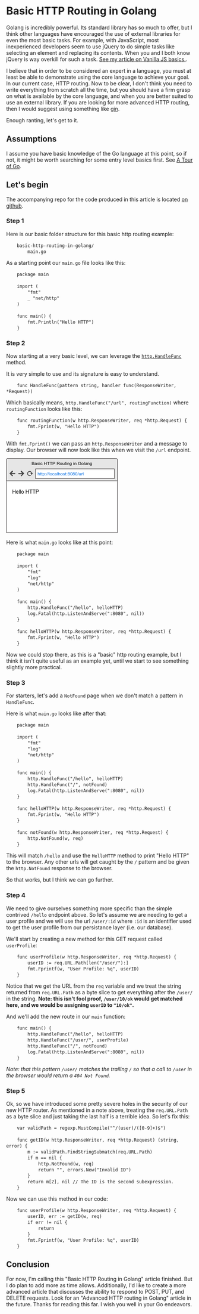 # Basic HTTP Routing in Golang

Golang is incredibly powerful.  Its standard library has so much to offer, but I think other languages have encouraged the use of external libraries for even the most basic tasks.  For example, with JavaScript, most inexperienced developers seem to use jQuery to do simple tasks like selecting an element and replacing its contents. When you and I both know jQuery is way overkill for such a task.  [See my article on Vanilla JS basics.](/coming-soon).

I believe that in order to be considered an expert in a language, you must at least be able to demonstrate using the core language to achieve your goal.  In our current case, HTTP routing.  Now to be clear, I don't think you need to write everything from scratch all the time, but you should have a firm grasp on what is available by the core language, and when you are better suited to use an external library.  If you are looking for more advanced HTTP routing, then I would suggest using something like [gin](https://github.com/gin-gonic/gin).

Enough ranting, let's get to it.

## Assumptions

I assume you have basic knowledge of the Go language at this point, so if not, it might be worth searching for some entry level basics first.  See [A Tour of Go](https://tour.golang.org).

## Let's begin

The accompanying repo for the code produced in this article is located [on github](https://github.com/leothelocust/basic-http-routing-in-golang).

### Step 1

Here is our basic folder structure for this basic http routing example:

        basic-http-routing-in-golang/
            main.go

As a starting point our `main.go` file looks like this:

        package main

        import (
            "fmt"
            _ "net/http"
        )

        func main() {
            fmt.Println("Hello HTTP")
        }

### Step 2

Now starting at a very basic level, we can leverage the [`http.HandleFunc`](https://golang.org/pkg/net/http/#HandleFunc) method.

It is very simple to use and its signature is easy to understand.

        func HandleFunc(pattern string, handler func(ResponseWriter, *Request))

Which basically means, `http.HandleFunc("/url", routingFunction)` where `routingFunction` looks like this:

        func routingFunction(w http.ResponseWriter, req *http.Request) {
            fmt.Fprint(w, "Hello HTTP")
        }

With `fmt.Fprint()` we can pass an `http.ResponseWriter` and a message to display.  Our browser will now look like this when we visit the `/url` endpoint.

![Browser Output for Step 2 - Hellp HTTP](step2-browser-output.png)

Here is what `main.go` looks like at this point:

        package main

        import (
            "fmt"
            "log"
            "net/http"
        )

        func main() {
            http.HandleFunc("/hello", helloHTTP)
            log.Fatal(http.ListenAndServe(":8080", nil))
        }

        func helloHTTP(w http.ResponseWriter, req *http.Request) {
            fmt.Fprint(w, "Hello HTTP")
        }

Now we could stop there, as this is a "basic" http routing example, but I think it isn't quite useful as an example yet, until we start to see something slightly more practical.

### Step 3

For starters, let's add a `NotFound` page when we don't match a pattern in `HandleFunc`.

Here is what `main.go` looks like after that:

        package main

        import (
            "fmt"
            "log"
            "net/http"
        )

        func main() {
            http.HandleFunc("/hello", helloHTTP)
            http.HandleFunc("/", notFound)
            log.Fatal(http.ListenAndServe(":8080", nil))
        }

        func helloHTTP(w http.ResponseWriter, req *http.Request) {
            fmt.Fprint(w, "Hello HTTP")
        }

        func notFound(w http.ResponseWriter, req *http.Request) {
            http.NotFound(w, req)
        }

This will match `/hello` and use the `HelloHTTP` method to print "Hello HTTP" to the browser.  Any other urls will get caught by the `/` pattern and be given the `http.NotFound` response to the browser.

So that works, but I think we can go further.

### Step 4

We need to give ourselves something more specific than the simple contrived `/hello` endpoint above.  So let's assume we are needing to get a user profile and we will use the url `/user/:id` where `:id` is an identifier used to get the user profile from our persistance layer (i.e. our database).

We'll start by creating a new method for this GET request called `userProfile`:

        func userProfile(w http.ResponseWriter, req *http.Request) {
            userID := req.URL.Path[len("/user/"):]
            fmt.Fprintf(w, "User Profile: %q", userID)
        }

Notice that we get the URL from the `req` variable and we treat the string returned from `req.URL.Path` as a byte slice to get everything after the `/user/` in the string.  **Note: this isn't fool proof, `/user/10/ok` would get matched here, and we would be assigning `userID` to `"10/ok"`.**

And we'll add the new route in our `main` function:

        func main() {
            http.HandleFunc("/hello", helloHTTP)
            http.HandleFunc("/user/", userProfile)
            http.HandleFunc("/", notFound)
            log.Fatal(http.ListenAndServe(":8080", nil))
        }

_Note: that this pattern `/user/` matches the trailing `/` so that a call to `/user` in the browser would return a `404 Not Found`._


### Step 5

Ok, so we have introduced some pretty severe holes in the security of our new HTTP router.  As mentioned in a note above, treating the `req.URL.Path` as a byte slice and just taking the last half is a terrible idea.  So let's fix this:

        var validPath = regexp.MustCompile("^/(user)/([0-9]+)$")

        func getID(w http.ResponseWriter, req *http.Request) (string, error) {
            m := validPath.FindStringSubmatch(req.URL.Path)
            if m == nil {
                http.NotFound(w, req)
                return "", errors.New("Invalid ID")
            }
            return m[2], nil // The ID is the second subexpression.
        }

Now we can use this method in our code:

        func userProfile(w http.ResponseWriter, req *http.Request) {
            userID, err := getID(w, req)
            if err != nil {
                return
            }
            fmt.Fprintf(w, "User Profile: %q", userID)
        }

## Conclusion

For now, I'm calling this "Basic HTTP Routing in Golang" article finished.  But I do plan to add more as time allows.  Additionally, I'd like to create a more advanced article that discusses the ability to respond to POST, PUT, and DELETE requests.  Look for an "Advanced HTTP routing in Golang" article in the future.  Thanks for reading this far.  I wish you well in your Go endeavors.